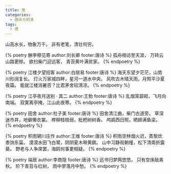 ```yaml
---
title: 唐
categories:
  - 唐宋元明清
tags:
  - 唐
---
```


山高水长，物象万千。
非有老笔，清壮何穷。

<!-- more -->

{% poetry 酬李穆见寄 author:刘长卿 footer:唐诗 %}
孤舟相访至天涯，
万转云山路更赊。
欲扫柴门迎远客，
青苔黄叶满贫家。
{% endpoetry %}

{% poetry 江楼夕望招客 author:白居易 footer:唐诗 %}
海天东望夕茫茫，山势川形阔复长。
灯火万家城四畔，星河一道水中央。
风吹古木晴天雨，月照平沙夏夜霜。
能就江楼消暑否？比君茅舍较清凉。
{% endpoetry %}

{% poetry 江亭夜月送别 · 其二 author:王勃 footer:唐诗 %}
乱烟笼碧砌，飞月向南端。
寂寞离亭掩，江山此夜寒。
{% endpoetry %}

{% poetry 田舍 author:杜子美 footer:唐诗 %}
田舍清江曲，柴门古道旁。
草深迷市井，地僻懒衣裳。
榉柳枝枝弱，枇杷树树香。
鸬鹚西日照，晒翅满鱼梁。
{% endpoetry %}

{% poetry 积雨辋川庄作 author:王维 footer:唐诗 %}
积雨空林烟火迟，蒸黎炊黍饷东菑。
漠漠水田飞白鹭，阴阴夏木啭黄鹂。
山中习静观朝槿，松下清斋折露葵。
野老与人争席罢，海鸥何事更相疑。
{% endpoetry %}

{% poetry 端居 author:李商隐 footer:唐诗 %}
远书归梦两悠悠，
只有空床敌素秋。
阶下青苔与红树，
雨中寥落月中愁。
{% endpoetry %}
